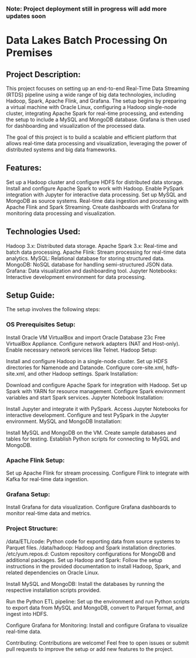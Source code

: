 ### Note: Project deployment still in progress will add more updates soon

# Data Lakes Batch Processing On Premises


## Project Description:
This project focuses on setting up an end-to-end Real-Time Data Streaming (RTDS) pipeline using a wide range of big data technologies, including Hadoop, Spark, Apache Flink, and Grafana. The setup begins by preparing a virtual machine with Oracle Linux, configuring a Hadoop single-node cluster, integrating Apache Spark for real-time processing, and extending the setup to include a MySQL and MongoDB database. Grafana is then used for dashboarding and visualization of the processed data.

The goal of this project is to build a scalable and efficient platform that allows real-time data processing and visualization, leveraging the power of distributed systems and big data frameworks.

## Features:
Set up a Hadoop cluster and configure HDFS for distributed data storage.
Install and configure Apache Spark to work with Hadoop.
Enable PySpark integration with Jupyter for interactive data processing.
Set up MySQL and MongoDB as source systems.
Real-time data ingestion and processing with Apache Flink and Spark Streaming.
Create dashboards with Grafana for monitoring data processing and visualization.

## Technologies Used:
Hadoop 3.x: Distributed data storage.
Apache Spark 3.x: Real-time and batch data processing.
Apache Flink: Stream processing for real-time data analytics.
MySQL: Relational database for storing structured data.
MongoDB: NoSQL database for handling semi-structured JSON data.
Grafana: Data visualization and dashboarding tool.
Jupyter Notebooks: Interactive development environment for data processing.

## Setup Guide:
The setup involves the following steps:

### OS Prerequisites Setup:

Install Oracle VM VirtualBox and import Oracle Database 23c Free VirtualBox Appliance.
Configure network adapters (NAT and Host-only).
Enable necessary network services like Telnet.
Hadoop Setup:

Install and configure Hadoop in a single-node cluster.
Set up HDFS directories for Namenode and Datanode.
Configure core-site.xml, hdfs-site.xml, and other Hadoop settings.
Spark Installation:

Download and configure Apache Spark for integration with Hadoop.
Set up Spark with YARN for resource management.
Configure Spark environment variables and start Spark services.
Jupyter Notebook Installation:

Install Jupyter and integrate it with PySpark.
Access Jupyter Notebooks for interactive development.
Configure and test PySpark in the Jupyter environment.
MySQL and MongoDB Installation:

Install MySQL and MongoDB on the VM.
Create sample databases and tables for testing.
Establish Python scripts for connecting to MySQL and MongoDB.

### Apache Flink Setup:

Set up Apache Flink for stream processing.
Configure Flink to integrate with Kafka for real-time data ingestion.

### Grafana Setup:
Install Grafana for data visualization.
Configure Grafana dashboards to monitor real-time data and metrics.

### Project Structure:
/data/ETL/code: Python code for exporting data from source systems to Parquet files.
/data/hadoop: Hadoop and Spark installation directories.
/etc/yum.repos.d: Custom repository configurations for MongoDB and additional packages.
Set up Hadoop and Spark: Follow the setup instructions in the provided documentation to install Hadoop, Spark, and related dependencies on Oracle Linux.

Install MySQL and MongoDB: Install the databases by running the respective installation scripts provided.

Run the Python ETL pipeline: Set up the environment and run Python scripts to export data from MySQL and MongoDB, convert to Parquet format, and ingest into HDFS.

Configure Grafana for Monitoring: Install and configure Grafana to visualize real-time data.

Contributing:
Contributions are welcome! Feel free to open issues or submit pull requests to improve the setup or add new features to the project.

